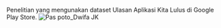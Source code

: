 Penelitian yang mengunakan dataset Ulasan Aplikasi Kita Lulus di Google Play Store.
																		![Pas poto_Dwifa JK](https://github.com/user-attachments/assets/8e7a286e-5f61-4c71-a96b-5837a808e4f6)

